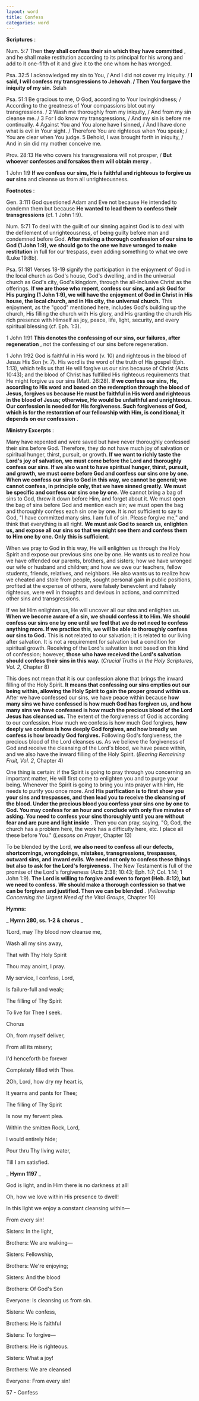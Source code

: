 ```yaml
---
layout: word
title: Confess
categories: word
---
```


**Scriptures** :

Num. 5:7 Then **they shall confess their sin which they have committed** , and he shall make restitution according to its principal for his wrong and add to it one-fifth of it and give it to the one whom he has wronged.

Psa. 32:5 I acknowledged my sin to You, / And I did not cover my iniquity. / **I said, I will confess my transgressions to Jehovah. / Then You forgave the iniquity of my sin.** Selah

Psa. 51:1 Be gracious to me, O God, according to Your lovingkindness; / According to the greatness of Your compassions blot out my transgressions. / 2 Wash me thoroughly from my iniquity, / And from my sin cleanse me. / 3 For I do know my transgressions, / And my sin is before me continually. 4 Against You and You alone have I sinned, / And I have done what is evil in Your sight. / Therefore You are righteous when You speak; / You are clear when You judge. 5 Behold, I was brought forth in iniquity, / And in sin did my mother conceive me.

Prov. 28:13 He who covers his transgressions will not prosper, / **But whoever confesses and forsakes them will obtain mercy** .

1 John 1:9 **If we confess our sins, He is faithful and righteous to forgive us our sins** and cleanse us from all unrighteousness.

**Footnotes** :

Gen. 3:111 God questioned Adam and Eve not because He intended to condemn them but because **He wanted to lead them to confess their transgressions** (cf. 1 John 1:9).

Num. 5:71 To deal with the guilt of our sinning against God is to deal with the defilement of unrighteousness, of being guilty before man and condemned before God. **After making a thorough confession of our sins to God (1 John 1:9), we should go to the one we have wronged to make restitution** in full for our trespass, even adding something to what we owe (Luke 19:8b).

Psa. 51:181 Verses 18-19 signify the participation in the enjoyment of God in the local church as God's house, God's dwelling, and in the universal church as God's city, God's kingdom, through the all-inclusive Christ as the offerings. **If we are those who repent, confess our sins, and ask God for His purging (1 John 1:9), we will have the enjoyment of God in Christ in His house, the local church, and in His city, the universal church.** This enjoyment, as the "good" mentioned here, includes God's building up the church, His filling the church with His glory, and His granting the church His rich presence with Himself as joy, peace, life, light, security, and every spiritual blessing (cf. Eph. 1:3).

1 John 1:91 **This denotes the confessing of our sins, our failures, after regeneration** , not the confessing of our sins before regeneration.

1 John 1:92 God is faithful in His word (v. 10) and righteous in the blood of Jesus His Son (v. 7). His word is the word of the truth of His gospel (Eph. 1:13), which tells us that He will forgive us our sins because of Christ (Acts 10:43); and the blood of Christ has fulfilled His righteous requirements that He might forgive us our sins (Matt. 26:28). **If we confess our sins, He, according to His word and based on the redemption through the blood of Jesus, forgives us because He must be faithful in His word and righteous in the blood of Jesus; otherwise, He would be unfaithful and unrighteous. Our confession is needed for His forgiveness. Such forgiveness of God, which is for the restoration of our fellowship with Him, is conditional; it depends on our confession** .

**Ministry Excerpts** :

Many have repented and were saved but have never thoroughly confessed their sins before God. Therefore, they do not have much joy of salvation or spiritual hunger, thirst, pursuit, or growth. **If we want to richly taste the Lord's joy of salvation, we must come before the Lord and thoroughly confess our sins. If we also want to have spiritual hunger, thirst, pursuit, and growth, we must come before God and confess our sins one by one. When we confess our sins to God in this way, we cannot be general; we cannot confess, in principle only, that we have sinned greatly. We must be specific and confess our sins one by one.** We cannot bring a bag of sins to God, throw it down before Him, and forget about it. We must open the bag of sins before God and mention each sin; we must open the bag and thoroughly confess each sin one by one. It is not sufficient to say to God, "I have committed many sins. I am full of sin. Please forgive me," and think that everything is all right. **We must ask God to search us, enlighten us, and expose all our sins so that we might see them and confess them to Him one by one. Only this is sufficient.**

When we pray to God in this way, He will enlighten us through the Holy Spirit and expose our previous sins one by one. He wants us to realize how we have offended our parents, brothers, and sisters; how we have wronged our wife or husband and children; and how we owe our teachers, fellow students, friends, relatives, and neighbors. He also wants us to realize how we cheated and stole from people, sought personal gain in public positions, profited at the expense of others, were falsely benevolent and falsely righteous, were evil in thoughts and devious in actions, and committed other sins and transgressions.

If we let Him enlighten us, He will uncover all our sins and enlighten us. **When we become aware of a sin, we should confess it to Him. We should confess our sins one by one until we feel that we do not need to confess anything more. If we practice this, we will be able to thoroughly confess our sins to God.** This is not related to our salvation; it is related to our living after salvation. It is not a requirement for salvation but a condition for spiritual growth. Receiving of the Lord's salvation is not based on this kind of confession; however, **those who have received the Lord's salvation should confess their sins in this way.** (_Crucial Truths in the Holy Scriptures, Vol. 2_, Chapter 8)

This does not mean that it is our confession alone that brings the inward filling of the Holy Spirit. **It means that confessing our sins empties out our being within, allowing the Holy Spirit to gain the proper ground within us.** After we have confessed our sins, we have peace within because **how many sins we have confessed is how much God has forgiven us, and how many sins we have confessed is how much the precious blood of the Lord Jesus has cleansed us.** The extent of the forgiveness of God is according to our confession. How much we confess is how much God forgives, **how deeply we confess is how deeply God forgives, and how broadly we confess is how broadly God forgives.** Following God's forgiveness, the precious blood of the Lord cleanses us. As we believe the forgiveness of God and receive the cleansing of the Lord's blood, we have peace within, and we also have the inward filling of the Holy Spirit. (_Bearing Remaining Fruit, Vol. 2_, Chapter 4)

One thing is certain: if the Spirit is going to pray through you concerning an important matter, He will first come to enlighten you and to purge your being. Whenever the Spirit is going to bring you into prayer with Him, He needs to purify you once more. And **His purification is to first show you your sins and trespasses, and then lead you to receive the cleansing of the blood. Under the precious blood you confess your sins one by one to God. You may confess for an hour and conclude with only five minutes of asking. You need to confess your sins thoroughly until you are without fear and are pure and light inside** . Then you can pray, saying, "O, God, the church has a problem here, the work has a difficulty here, etc. I place all these before You." (_Lessons on Prayer_, Chapter 13)

To be blended by the Lord, **we also need to confess all our defects, shortcomings, wrongdoings, mistakes, transgressions, trespasses, outward sins, and inward evils. We need not only to confess these things but also to ask for the Lord's forgiveness.** The New Testament is full of the promise of the Lord's forgiveness (Acts 2:38; 10:43; Eph. 1:7; Col. 1:14; 1 John 1:9). **The Lord is willing to forgive and even to forget (Heb. 8:12), but we need to confess. We should make a thorough confession so that we can be forgiven and justified. Then we can be blended** . (_Fellowship Concerning the Urgent Need of the Vital Groups_, Chapter 10)

**Hymns:**

_ **Hymn 280, ss. 1-2 & chorus** _

1Lord, may Thy blood now cleanse me,

Wash all my sins away,

That with Thy Holy Spirit

Thou may anoint, I pray.

My service, I confess, Lord,

Is failure-full and weak;

The filling of Thy Spirit

To live for Thee I seek.

Chorus

Oh, from myself deliver,

From all its misery;

I'd henceforth be forever

Completely filled with Thee.

2Oh, Lord, how dry my heart is,

It yearns and pants for Thee;

The filling of Thy Spirit

Is now my fervent plea.

Within the smitten Rock, Lord,

I would entirely hide;

Pour thru Thy living water,

Till I am satisfied.

_ **Hymn 1197** _

God is light, and in Him there is no darkness at all!

Oh, how we love within His presence to dwell!

In this light we enjoy a constant cleansing within—

From every sin!

Sisters: In the light,

Brothers: We are walking—

Sisters: Fellowship,

Brothers: We're enjoying;

Sisters: And the blood

Brothers: Of God's Son

Everyone: Is cleansing us from sin.

Sisters: We confess,

Brothers: He is faithful

Sisters: To forgive—

Brothers: He is righteous.

Sisters: What a joy!

Brothers: We are cleansed

Everyone: From every sin!

57 - Confess
